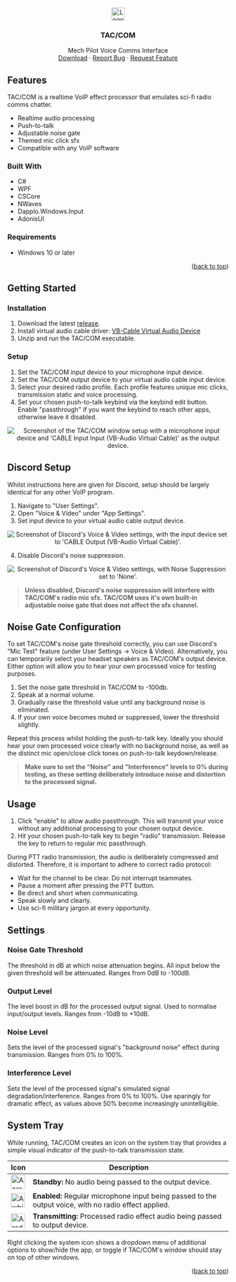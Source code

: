 <a name="readme-top"></a>

<!-- PROJECT LOGO -->
<br />
<div align="center">
  <a href="https://github.com/Ozzletroll/TAC-COM">
    <img src="https://github.com/Ozzletroll/TAC-COM/blob/main/TAC_COM/Static/Icons/live.ico" alt="Logo" width="30" height="30">
  </a>
<h3 align="center">TAC/COM</h3>

  <p align="center">
    Mech Pilot Voice Comms Interface
    <br />
    <a href="https://github.com/Ozzletroll/TAC-COM/releases">Download</a>
    ·
    <a href="https://github.com/Ozzletroll/TAC-COM/issues/new?assignees=&labels=bug&projects=&template=bug_report.md&title=%5BBUG%5D">Report Bug</a>
    ·
    <a href="https://github.com/Ozzletroll/TAC-COM/issues/new?assignees=&labels=enhancement&projects=&template=feature_request.md&title=%5BFEATURE+REQUEST%5D">Request Feature</a>
  </p>
</div>

<!-- ABOUT THE PROJECT -->
## Features
TAC/COM is a realtime VoIP effect processor that emulates sci-fi radio comms chatter.

- Realtime audio processing
- Push-to-talk
- Adjustable noise gate
- Themed mic click sfx
- Compatible with any VoIP software

### Built With

- C#
- WPF
- CSCore
- NWaves
- Dapplo.Windows.Input
- AdonisUI

### Requirements

- Windows 10 or later

<p align="right">(<a href="#readme-top">back to top</a>)</p>

<!-- GETTING STARTED -->
## Getting Started

### Installation

1. Download the latest <a href="https://github.com/Ozzletroll/TAC-COM/releases">release</a>.
2. Install virtual audio cable driver:
   <a href="https://vb-audio.com/Cable/">VB-Cable Virtual Audio Device</a>
3. Unzip and run the TAC/COM executable.

### Setup

1. Set the TAC/COM input device to your microphone input device.
2. Set the TAC/COM output device to your virtual audio cable input device.
3. Select your desired radio profile. Each profile features unique mic clicks, transmission static and voice processing.
4. Set your chosen push-to-talk keybind via the keybind edit button. Enable "passthrough" if you want the keybind to reach other apps, otherwise leave it disabled.

<p align="center">
  <img src="/TAC_COM/Static/Images/setup.png" alt="Screenshot of the TAC/COM window setup with a microphone input device and 'CABLE Input Input (VB-Audio Virtual Cable)' as the output device.">
</p>

## Discord Setup

Whilst instructions here are given for Discord, setup should be largely identical for any other VoIP program.

1. Navigate to "User Settings".
2. Open "Voice & Video" under "App Settings".
3. Set input device to your virtual audio cable output device.

<p align="center">
  <img src="/TAC_COM/Static/Images/discord-setup-1.png" alt="Screenshot of Discord's Voice & Video settings, with the input device set to 'CABLE Output (VB-Audio Virtual Cable)'.">
</p>

4. Disable Discord's noise suppression.

<p align="center">
  <img src="/TAC_COM/Static/Images/discord-setup-2.png" alt="Screenshot of Discord's Voice & Video settings, with Noise Suppression set to 'None'.">
</p>

> **Unless disabled, Discord's noise suppression will interfere with TAC/COM's radio mic sfx. TAC/COM uses it's own built-in adjustable noise gate that does not affect the sfx channel.**

## Noise Gate Configuration
To set TAC/COM's noise gate threshold correctly, you can use Discord's "Mic Test" feature (under User Settings -> Voice & Video). Alternatively, you can temporarily select your headset speakers as TAC/COM's output device. Either option will allow you to hear your own processed voice for testing purposes.

1. Set the noise gate threshold in TAC/COM to -100db.
2. Speak at a normal volume.
3. Gradually raise the threshold value until any background noise is eliminated. 
4. If your own voice becomes muted or suppressed, lower the threshold slightly.

Repeat this process whilst holding the push-to-talk key. Ideally you should hear your own processed voice clearly with no background noise, as well as the distinct mic open/close click tones on push-to-talk keydown/release.

> **Make sure to set the "Noise" and "Interference" levels to 0% during testing, as these setting deliberately introduce noise and distortion to the processed signal.**

## Usage
1. Click "enable" to allow audio passthrough. This will transmit your voice without any additional processing to your chosen output device.
2. Hit your chosen push-to-talk key to begin "radio" transmission. Release the key to return to regular mic passthrough.

During PTT radio transmission, the audio is deliberately compressed and distorted. Therefore, it is important to adhere to correct radio protocol:
- Wait for the channel to be clear. Do not interrupt teammates.
- Pause a moment after pressing the PTT button.
- Be direct and short when communicating.
- Speak slowly and clearly.
- Use sci-fi military jargon at every opportunity.

## Settings

### Noise Gate Threshold
The threshold in dB at which noise attenuation begins. All input below the given threshold will be attenuated. Ranges from 0dB to -100dB.

### Output Level
The level boost in dB for the processed output signal. Used to normalise input/output levels. Ranges from -10dB to +10dB.

### Noise Level
Sets the level of the processed signal's "background noise" effect during transmission. Ranges from 0% to 100%.

### Interference Level
Sets the level of the processed signal's simulated signal degradation/interference. Ranges from 0% to 100%. 
Use sparingly for dramatic effect, as values above 50% become increasingly unintelligible.

## System Tray
While running, TAC/COM creates an icon on the system tray that provides a simple visual indicator of the push-to-talk transmission state.

| Icon | Description |
| --- | --- |
| <img height="32px" width="32px" align="center" src="/TAC_COM/Static/Icons/standby.ico" alt="A crossed-out white microphone icon, indicating that TAC/COM is not transmitting any audio data."> | **Standby:** No audio being passed to the output device. |
| <img height="32px" width="32px" align="center" src="/TAC_COM/Static/Icons/enabled.ico" alt="A white microphone icon, indicating that TAC/COM is transmitting unprocessed audio."> | **Enabled:** Regular microphone input being passed to the output voice, with no radio effect applied. |
| <img height="32px" width="32px" align="center" src="/TAC_COM/Static/Icons/live.ico" alt="A red microphone icon, indicating that TAC/COM is applying the radio effect to the output."> | **Transmitting:** Processed radio effect audio being passed to output device. |

Right clicking the system icon shows a dropdown menu of additional options to show/hide the app, or toggle if TAC/COM's window should stay on top of other windows.

<p align="right">(<a href="#readme-top">back to top</a>)</p>
